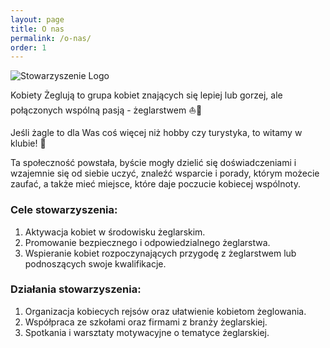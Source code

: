 ```yaml
---
layout: page
title: O nas
permalink: /o-nas/
order: 1
---
```



![Stowarzyszenie Logo](/assets/stowarzyszenie.png)


Kobiety Żeglują to grupa kobiet znających się lepiej lub gorzej, ale połączonych wspólną pasją - żeglarstwem ⛵💖

Jeśli żagle to dla Was coś więcej niż hobby czy turystyka, to witamy w klubie! 👋

Ta społeczność powstała, byście mogły dzielić się doświadczeniami i wzajemnie się od siebie uczyć, znaleźć wsparcie i
porady, którym możecie zaufać, a także mieć miejsce, które daje poczucie kobiecej wspólnoty.


### Cele stowarzyszenia:

1. Aktywacja kobiet w środowisku żeglarskim.
2. Promowanie bezpiecznego i odpowiedzialnego żeglarstwa.
3. Wspieranie kobiet rozpoczynających przygodę z żeglarstwem lub podnoszących swoje kwalifikacje.

### Działania stowarzyszenia:

1. Organizacja kobiecych rejsów oraz ułatwienie kobietom żeglowania.
2. Współpraca ze szkołami oraz firmami z branży żeglarskiej.
3. Spotkania i warsztaty motywacyjne o tematyce żeglarskiej.